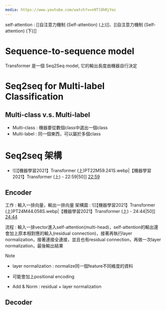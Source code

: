 ```yaml
---
media: https://www.youtube.com/watch?v=n9TlOhRjYoc
---
```

self-attention : [[自注意力機制 (Self-attention) (上)]]、[[自注意力機制 (Self-attention) (下)]]

# Sequence-to-sequence model

Transformer 是一個 Seq2Seq model, 它的輸出長度由機器自行決定

# Seq2seq for Multi-label Classification

## Multi-class v.s. Multi-label

- Multi-class : 機器要從數個class中選出一個class
- Multi-label : 同一個東西，可以屬於多個class

# Seq2seq 架構


- ![[【機器學習2021】Transformer (上)PT22M59.241S.webp|【機器學習2021】Transformer (上) - 22:59|50]] [22:59](https://www.youtube.com/watch?v=n9TlOhRjYoc&t=1379#t=22:59.24) 
## Encoder

工作 : 輸入一排向量，輸出一排向量
架構圖 :  ![[【機器學習2021】Transformer (上)PT24M44.058S.webp|【機器學習2021】Transformer (上) - 24:44|50]] [24:44](https://www.youtube.com/watch?v=n9TlOhRjYoc&t=1484#t=24:44.06) 

流程 : 輸入一排vector進入self-attention(multi-head)，self-attention的輸出還會加上原本相對應的輸入(residual connection)，接著再執行layer normalization，接著連接全連接，並且也有residual connection，再做一次layer normalization，最後輸出結果

> [!NOTE]
> - layer normalization : normalize同一個feature不同維度的資料
> 
> - 可能會加上positional encoding
> 
> - Add & Norm : residual + layer normalization

## Decoder
